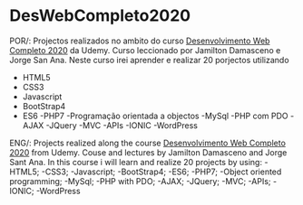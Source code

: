 # DesWebCompleto2020
POR/:
Projectos realizados no ambito do curso [Desenvolvimento Web Completo 2020](https://www.udemy.com/course/web-completo/) da Udemy.
Curso leccionado por Jamilton Damasceno e Jorge San Ana.
Neste curso irei aprender e realizar 20 porjectos utilizando
- HTML5
- CSS3
- Javascript
- BootStrap4
- ES6
-PHP7
-Programação orientada a objectos
-MySql
-PHP com PDO
-AJAX
-JQuery
-MVC
-APIs
-IONIC
-WordPress

ENG/:
Projects realized along the course [Desenvolvimento Web Completo 2020](https://www.udemy.com/course/web-completo/) from Udemy.
Couse and lectures by Jamilton Damasceno and Jorge Sant Ana.
In this course i will learn and realize 20 projects by using:
-HTML5;
-CSS3;
-Javascript;
-BootStrap4;
-ES6;
-PHP7;
-Object oriented programming;
-MySql;
-PHP with PDO;
-AJAX;
-JQuery;
-MVC;
-APIs;
-IONIC;
-WordPress
